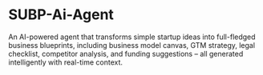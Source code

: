 # SUBP-Ai-Agent
An AI-powered agent that transforms simple startup ideas into full-fledged business blueprints, including business model canvas, GTM strategy, legal checklist, competitor analysis, and funding suggestions – all generated intelligently with real-time context.
